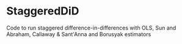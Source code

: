 # StaggeredDiD
Code to run staggered difference-in-differences with OLS, Sun and Abraham, Callaway &amp; Sant'Anna and Borusyak estimators
